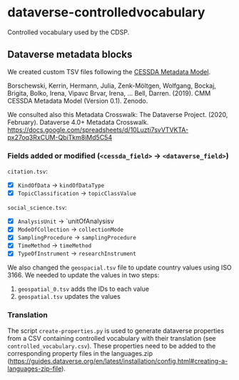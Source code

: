 # dataverse-controlledvocabulary

Controlled vocabulary used by the CDSP.


## Dataverse metadata blocks

We created custom TSV files following the 
[CESSDA Metadata Model](https://doi.org/10.5281/zenodo.3236171).

Borschewski, Kerrin, Hermann, Julia, Zenk-Möltgen, Wolfgang, Bockaj, Brigita, Bolko, Irena, Vipavc Brvar, Irena, … Bell, Darren. (2019). CMM CESSDA Metadata Model (Version 0.1). Zenodo.

We consulted also this Metadata Crosswalk: The Dataverse Project. (2020, February). Dataverse 4.0+ Metadata Crosswalk. https://docs.google.com/spreadsheets/d/10Luzti7svVTVKTA-px27oq3RxCUM-QbiTkm8iMd5C54


### Fields added or modified (`<cessda_field>` -> `<dataverse_field>`)

`citation.tsv`:
- [x] `KindOfData` -> `kindOfDataType`
- [X] `TopicClassification` -> `topicClassValue`

`social_science.tsv`:
- [x] `AnalysisUnit` -> `unitOfAnalysisv
- [x] `ModeOfCollection` -> `collectionMode`
- [x] `SamplingProcedure` -> `samplingProcedure`
- [x] `TimeMethod` -> `timeMethod`
- [x] `TypeOfInstrument` -> `researchInstrument`

We also changed the `geospacial.tsv` file to update country values using ISO 3166. We needed to update the values in two steps:
1. `geospatial_0.tsv` adds the IDs to each value
1. `geospatial.tsv` updates the values


### Translation

The script `create-properties.py` is used to generate dataverse properties from a CSV containing controlled vocabulary with their translation (see `controlled_vocabulary.csv`). These properties need to be added to the corresponding property files in the languages.zip (https://guides.dataverse.org/en/latest/installation/config.html#creating-a-languages-zip-file).
